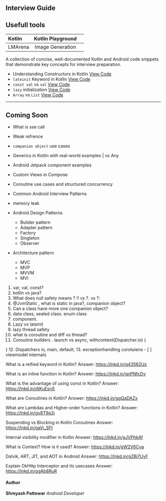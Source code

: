 ##  Interview Guide

## Usefull tools
| Kotlin | Kotlin Playground |   |
| :------- | :------: | -------: |
| LMArena  | Image Generation  |  |

A collection of concise, well-documented Kotlin and Android code snippets that demonstrate key concepts for interview preparation.

 
 

  - Understanding Constructors in Kotlin [ View Code](https://github.com/shreyashp47/CodeSnippet/blob/main/Kotlin/Understanding_Constructors.md)
  - `lateinit` Keyword in Kotlin [ View Code](https://github.com/shreyashp47/CodeSnippet/blob/main/Kotlin/lateinit.md)
  - `const val` vs `val` [View Code](https://github.com/shreyashp47/CodeSnippet/blob/main/Kotlin/const%20val%20vs%20val%20in%20Kotlin.md)
  - `lazy` initialization [View Code](https://github.com/shreyashp47/CodeSnippet/blob/main/Kotlin/lazy%20keyboard.md)
  - `Array` vs `List` [View Code](https://github.com/shreyashp47/CodeSnippet/blob/main/Kotlin/Array%20vs%20List.md) 

---

##  Coming Soon
- What is sse call
-  Weak refrence
-  `companion object` use cases
-  Generics in Kotlin with real-world examples | <T> vs Any
-  Android Jetpack component examples
-  Custom Views in Compose
-  Coroutine use cases and structured concurrency
-  Common Android Interview Patterns
- memory leak
- Android Design Patterns
    - Builder pattern
    - Adapter pattern
    - Factory
    - Singleton
    - Observer
 
- Architecture pattern
    - MVC
    - MVP
    - MVVM
    - MVI
 
1. var, val, const?
2. kotlin vs java?
3. What does null safety means ? 
!! vs ?. vs ?:
4. @JvmStatic , what is static in java?, companion object?
5. Can a class have more one companion object?
6. data class, sealed class. enum class 
7. component.
8. Lazy vs lateinit
9. lazy thread safety
10. what is coroutine and diff vs thread?
11. Coroutine builders . launch vs async, withcontext(Dispatcher.io) {

}
12. Dispatchers io, main, default,
13. exceptionhandling corotuiens
    - [ ] viewmodel internals 

What is a reified keyword in Kotlin?
Answer: https://lnkd.in/g43562Uz

What is an inline function in Kotlin?
Answer: https://lnkd.in/gnPNfcDv

What is the advantage of using const in Kotlin?
Answer: https://lnkd.in/dtKuEsnS

What are Coroutines in Kotlin?
Answer: https://lnkd.in/ggQaDAZx

What are Lambdas and Higher-order functions in Kotlin?
Answer: https://lnkd.in/gv8T9p2j

Suspending vs Blocking in Kotlin Coroutines
Answer: https://lnkd.in/gaVi_SFt

Internal visibility modifier in Kotlin
Answer: https://lnkd.in/gJVPhkAf

What is Context? How is it used?
Answer: https://lnkd.in/gW2V6Cya

Dalvik, ART, JIT, and AOT in Android
Answer: https://lnkd.in/gZBj7UyF

Explain OkHttp Interceptor and its usecases
Answer: https://lnkd.in/ggAb8RuR



####  Author

**Shreyash Pattewar**  *Android Developer*
